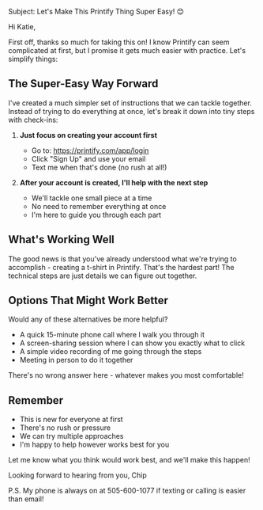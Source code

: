 Subject: Let's Make This Printify Thing Super Easy! 😊


Hi Katie,

First off, thanks so much for taking this on! I know Printify can seem complicated at first, but I promise it gets much easier with practice. Let's simplify things:

## The Super-Easy Way Forward

I've created a much simpler set of instructions that we can tackle together. Instead of trying to do everything at once, let's break it down into tiny steps with check-ins:

1. **Just focus on creating your account first**
   - Go to: https://printify.com/app/login
   - Click "Sign Up" and use your email
   - Text me when that's done (no rush at all!)

2. **After your account is created, I'll help with the next step**
   - We'll tackle one small piece at a time
   - No need to remember everything at once
   - I'm here to guide you through each part

## What's Working Well

The good news is that you've already understood what we're trying to accomplish - creating a t-shirt in Printify. That's the hardest part! The technical steps are just details we can figure out together.

## Options That Might Work Better

Would any of these alternatives be more helpful?
- A quick 15-minute phone call where I walk you through it
- A screen-sharing session where I can show you exactly what to click
- A simple video recording of me going through the steps
- Meeting in person to do it together

There's no wrong answer here - whatever makes you most comfortable!

## Remember

- This is new for everyone at first
- There's no rush or pressure
- We can try multiple approaches
- I'm happy to help however works best for you

Let me know what you think would work best, and we'll make this happen!

Looking forward to hearing from you,
Chip

P.S. My phone is always on at 505-600-1077 if texting or calling is easier than email! 